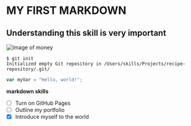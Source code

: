 # MY FIRST MARKDOWN
## Understanding this skill is very important

![Image of money](https://cdn.corporatefinanceinstitute.com/assets/money-2.jpeg)

```
$ git init
Initialized empty Git repository in /Users/skills/Projects/recipe-repository/.git/
```
``` javascript
var myVar = "Hello, world!";
```
**markdown skills**

- [ ] Turn on GitHub Pages
- [ ] Outline my portfolio
- [x] Introduce myself to the world
